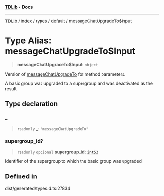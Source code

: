 [**TDLib**](../../../../../../README.md) • **Docs**

***

[TDLib](../../../../../../modules.md) / [index](../../../../../README.md) / [types](../../../README.md) / [default](../README.md) / messageChatUpgradeTo$Input

# Type Alias: messageChatUpgradeTo$Input

> **messageChatUpgradeTo$Input**: `object`

Version of [messageChatUpgradeTo](messageChatUpgradeTo.md) for method parameters.

A basic group was upgraded to a supergroup and was deactivated as the result

## Type declaration

### \_

> `readonly` **\_**: `"messageChatUpgradeTo"`

### supergroup\_id?

> `readonly` `optional` **supergroup\_id**: [`int53`](int53.md)

Identifier of the supergroup to which the basic group was upgraded

## Defined in

dist/generated/types.d.ts:27834
